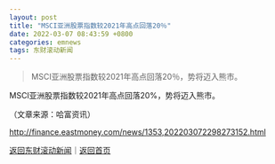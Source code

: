 ```yaml
---
layout: post
title: "MSCI亚洲股票指数较2021年高点回落20％"
date: 2022-03-07 08:43:59 +0800
categories: emnews
tags: 东财滚动新闻
---
```

> MSCI亚洲股票指数较2021年高点回落20％，势将迈入熊市。

<p>MSCI亚洲股票指数较2021年高点回落20%，势将迈入熊市。</p><p class="em_media">（文章来源：哈富资讯）</p>

<http://finance.eastmoney.com/news/1353,202203072298273152.html>

[返回东财滚动新闻](//finews.withounder.com/emnews/)｜[返回首页](//finews.withounder.com/)